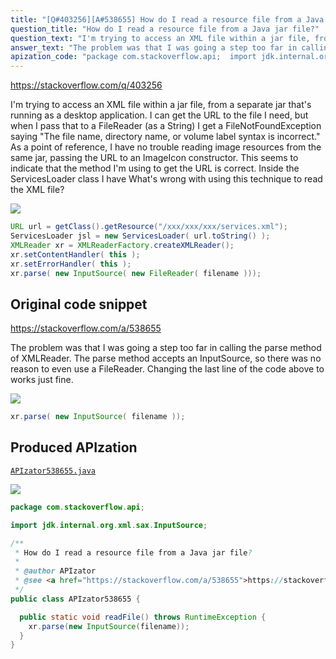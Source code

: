 ```yaml
---
title: "[Q#403256][A#538655] How do I read a resource file from a Java jar file?"
question_title: "How do I read a resource file from a Java jar file?"
question_text: "I'm trying to access an XML file within a jar file, from a separate jar that's running as a desktop application.  I can get the URL to the file I need, but when I pass that to a FileReader (as a String) I get a FileNotFoundException saying \"The file name, directory name, or volume label syntax is incorrect.\" As a point of reference, I have no trouble reading image resources from the same jar, passing the URL to an ImageIcon constructor.  This seems to indicate that the method I'm using to get the URL is correct. Inside the ServicesLoader class I have What's wrong with using this technique to read the XML file?"
answer_text: "The problem was that I was going a step too far in calling the parse method of XMLReader. The parse method accepts an InputSource, so there was no reason to even use a FileReader. Changing the last line of the code above to works just fine."
apization_code: "package com.stackoverflow.api;  import jdk.internal.org.xml.sax.InputSource;  /**  * How do I read a resource file from a Java jar file?  *  * @author APIzator  * @see <a href=\"https://stackoverflow.com/a/538655\">https://stackoverflow.com/a/538655</a>  */ public class APIzator538655 {    public static void readFile() throws RuntimeException {     xr.parse(new InputSource(filename));   } }"
---
```


https://stackoverflow.com/q/403256

I&#x27;m trying to access an XML file within a jar file, from a separate jar that&#x27;s running as a desktop application.  I can get the URL to the file I need, but when I pass that to a FileReader (as a String) I get a FileNotFoundException saying &quot;The file name, directory name, or volume label syntax is incorrect.&quot;
As a point of reference, I have no trouble reading image resources from the same jar, passing the URL to an ImageIcon constructor.  This seems to indicate that the method I&#x27;m using to get the URL is correct.
Inside the ServicesLoader class I have
What&#x27;s wrong with using this technique to read the XML file?


<div class="code-logo"><img src="/stackoverflow.png" /></div>

```java
URL url = getClass().getResource("/xxx/xxx/xxx/services.xml");
ServicesLoader jsl = new ServicesLoader( url.toString() );
XMLReader xr = XMLReaderFactory.createXMLReader();
xr.setContentHandler( this );
xr.setErrorHandler( this );
xr.parse( new InputSource( new FileReader( filename )));
```


## Original code snippet

https://stackoverflow.com/a/538655

The problem was that I was going a step too far in calling the parse method of XMLReader. The parse method accepts an InputSource, so there was no reason to even use a FileReader. Changing the last line of the code above to
works just fine.

<div class="code-logo"><img src="/stackoverflow.png" /></div>

```java
xr.parse( new InputSource( filename ));
```

## Produced APIzation

[`APIzator538655.java`](https://github.com/pasqualesalza/apization-temp-data/raw/master/search/APIzator538655.java)

<div class="code-logo"><img src="/apizator.png" /></div>

```java
package com.stackoverflow.api;

import jdk.internal.org.xml.sax.InputSource;

/**
 * How do I read a resource file from a Java jar file?
 *
 * @author APIzator
 * @see <a href="https://stackoverflow.com/a/538655">https://stackoverflow.com/a/538655</a>
 */
public class APIzator538655 {

  public static void readFile() throws RuntimeException {
    xr.parse(new InputSource(filename));
  }
}

```